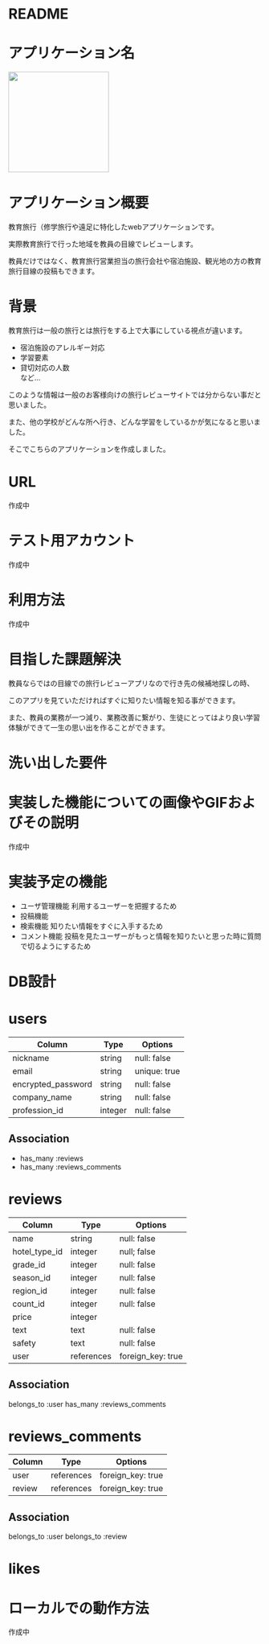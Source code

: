 # README
# アプリケーション名 

<img src="https://user-images.githubusercontent.com/82023221/119596521-4d492b00-be1a-11eb-994e-38dd27bd804b.png" width="200px">
 

# アプリケーション概要

 教育旅行（修学旅行や遠足に特化したwebアプリケーションです。
 
 実際教育旅行で行った地域を教員の目線でレビューします。
 
 教員だけではなく、教育旅行営業担当の旅行会社や宿泊施設、観光地の方の教育旅行目線の投稿もできます。


# 背景

教育旅行は一般の旅行とは旅行をする上で大事にしている視点が違います。

* 宿泊施設のアレルギー対応
* 学習要素
* 貸切対応の人数         
など...

このような情報は一般のお客様向けの旅行レビューサイトでは分からない事だと思いました。

また、他の学校がどんな所へ行き、どんな学習をしているかが気になると思いました。

そこでこちらのアプリケーションを作成しました。


# URL
 
 作成中

# テスト用アカウント

 作成中

# 利用方法

 作成中

# 目指した課題解決

教員ならではの目線での旅行レビューアプリなので行き先の候補地探しの時、

このアプリを見ていただければすぐに知りたい情報を知る事ができます。

また、教員の業務が一つ減り、業務改善に繋がり、生徒にとってはより良い学習体験ができて一生の思い出を作ることができます。

# 洗い出した要件



# 実装した機能についての画像やGIFおよびその説明

 作成中


# 実装予定の機能
* ユーザ管理機能 利用するユーザーを把握するため
* 投稿機能 
* 検索機能 知りたい情報をすぐに入手するため
* コメント機能 投稿を見たユーザーがもっと情報を知りたいと思った時に質問で切るようにするため


# DB設計

# users

| Column             |  Type   | Options      |
| ------------------ | ------  | -----------  | 
| nickname           | string  | null: false  |
| email              | string  | unique: true |
| encrypted_password | string  | null: false  |
| company_name       | string  | null: false  |
| profession_id      | integer | null: false  |

## Association
- has_many :reviews
- has_many :reviews_comments




# reviews

| Column           |  Type      | Options           |
| ---------------- | ---------  | ----------------- |
| name             | string     | null: false       |
| hotel_type_id    | integer    | null; false       |
| grade_id         | integer    | null: false       | 
| season_id        | integer    | null: false       |
| region_id        | integer    | null: false       |
| count_id         | integer    | null: false       |
| price            | integer    |                   |
| text             | text       | null: false       |
| safety           | text       | null: false       |
| user             | references | foreign_key: true |

## Association
belongs_to :user
has_many   :reviews_comments








# reviews_comments

| Column           |  Type      | Options           |
| ---------------- | ---------  | ----------------- |
| user             | references | foreign_key: true |
| review           | references | foreign_key: true | 

## Association
belongs_to :user
belongs_to :review



# likes

# ローカルでの動作方法

 作成中